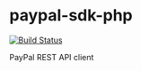 paypal-sdk-php
==============

[![Build Status](https://travis-ci.org/Onend/paypal-sdk-php.svg?branch=master)](https://travis-ci.org/Onend/paypal-sdk-php)

PayPal REST API client
